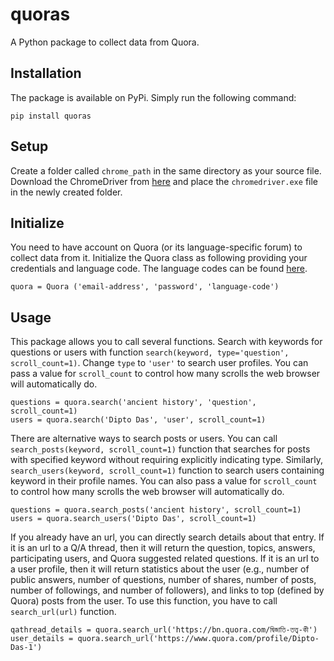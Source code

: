 # quoras

A Python package to collect data from Quora.

## Installation
The package is available on PyPi. Simply run the following command:

```
pip install quoras
```

## Setup
Create a folder called `chrome_path` in the same directory as your source file. Download the ChromeDriver from [here](https://sites.google.com/a/chromium.org/chromedriver/home) and place the `chromedriver.exe` file in the newly created folder.

## Initialize
You need to have account on Quora (or its language-specific forum) to collect data from it. Initialize the Quora class as following providing your credentials and language code. The language codes can be found [here](https://en.wikipedia.org/wiki/List_of_ISO_639-1_codes).

```
quora = Quora ('email-address', 'password', 'language-code')
```

## Usage
This package allows you to call several functions. Search with keywords for questions or users with function `search(keyword, type='question', scroll_count=1)`. Change `type` to `'user'` to search user profiles. You can pass a value for `scroll_count` to control how many scrolls the web browser will automatically do.

```
questions = quora.search('ancient history', 'question', scroll_count=1)
users = quora.search('Dipto Das', 'user', scroll_count=1)
```

There are alternative ways to search posts or users. You can call `search_posts(keyword, scroll_count=1)` function that searches for posts with specified keyword without requiring explicitly indicating type. Similarly, `search_users(keyword, scroll_count=1)` function to search users containing keyword in their profile names. You can also pass a value for `scroll_count` to control how many scrolls the web browser will automatically do.

```
questions = quora.search_posts('ancient history', scroll_count=1)
users = quora.search_users('Dipto Das', scroll_count=1)
```

If you already have an url, you can directly search details about that entry. If it is an url to a Q/A thread, then it will return the question, topics, answers, participating users, and Quora suggested related questions. If it is an url to a user profile, then it will return statistics about the user (e.g., number of public answers, number of questions, number of shares, number of posts, number of followings, and number of followers), and links to top (defined by Quora) posts from the user. To use this function, you have to call `search_url(url)` function.

```
qathread_details = quora.search_url('https://bn.quora.com/দ্বিজাতি-তত্ত্ব-কী')
user_details = quora.search_url('https://www.quora.com/profile/Dipto-Das-1')
```